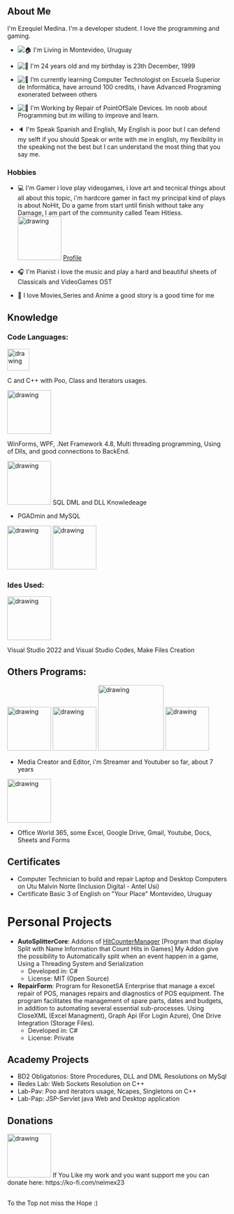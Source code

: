 ## About Me
I'm Ezequiel Medina. I'm a developer student. 
I love the programming and gaming.

- ![🏠](https://fonts.gstatic.com/s/e/notoemoji/15.0/1f3e0/32.png) I'm Living in Montevideo, Uruguay

- ![💁](https://fonts.gstatic.com/s/e/notoemoji/15.0/1f481/32.png) I'm 24 years old and my birthday is 23th December, 1999

- ![🌱](https://fonts.gstatic.com/s/e/notoemoji/15.0/1f331/32.png) I’m currently learning Computer Technologist on Escuela Superior de Informática, have arround 100 credits, i have Advanced Programing exonerated between others  

- ![🔭](https://fonts.gstatic.com/s/e/notoemoji/15.0/1f52d/32.png) I'm Working by Repair of PointOfSale Devices. Im noob about Programming but im willing to improve and learn.

- 🔈 I'm Speak Spanish and English, My English is poor but I can defend my selft if you should Speak or write with me in english, my flexibility in the speaking not the best but I can understand the most thing that you say me.


### Hobbies
- 💻 I'm Gamer i love play videogames, i love art and tecnical things about all about this topic, i'm hardcore gamer in fact my principal kind of plays is about NoHit, Do a game from start until finish without take any Damage, 
I am part of the community called Team Hitless. 
<img src="https://www.teamhitless.com/wp-content/uploads/2020/09/full_logo.png" alt="drawing" width="100"/> [Profile](https://www.teamhitless.com/project/Neimex23/)

- 🎧 I'm Pianist i love the music and play a hard and beautiful sheets of Classicals and VideoGames OST
- 🎦 I love Movies,Series and Anime a good story is a good time for me


## Knowledge
### Code Languages:

<img src="https://upload.wikimedia.org/wikipedia/commons/thumb/1/18/ISO_C++_Logo.svg/800px-ISO_C++_Logo.svg.png" alt="drawing" width="50"/>

C and C++ with Poo, Class and Iterators usages.

<img src="https://desarrolloweb.com/storage/tag_images/actual/BzOL16MEqsKOe0VThjF6FXPBi0uyK16lkTety9Wz.png" alt="drawing" width="100"/>

WinForms, WPF, .Net Framework 4.8, Multi threading programming, Using of Dlls, and good connections to BackEnd.

<img src="https://www.tutorialsteacher.com/Content/images/home/sql.png" alt="drawing" width="100"/>
SQL DML and DLL Knowledeage 
	
 - PGADmin and MySQL
   
<img src="https://www.todopostgresql.com/wp-content/uploads/2018/08/cursoPgAdmin4.png" alt="drawing" width="100"/> <img src="https://banner2.cleanpng.com/20180821/lyg/kisspng-mysql-workbench-database-mysql-cluster-5b7cdc87c3dd20.3638601015349095758023.jpg" alt="drawing" width="100"/>




### Ides Used:
<img src="https://upload.wikimedia.org/wikipedia/commons/thumb/5/59/Visual_Studio_Icon_2019.svg/1200px-Visual_Studio_Icon_2019.svg.png" alt="drawing" width="100"/>

Visual Studio 2022 and Visual Studio Codes, Make Files Creation 

## Others Programs:

<img src="https://upload.wikimedia.org/wikipedia/commons/c/cf/Adobe_Photoshop_Express_logo.svg" alt="drawing" width="100"/> <img src="https://upload.wikimedia.org/wikipedia/commons/thumb/f/f2/Adobe_Premiere_Pro_Logo.svg/1200px-Adobe_Premiere_Pro_Logo.svg.png" alt="drawing" width="100"/>  <img src="https://upload.wikimedia.org/wikipedia/commons/1/19/Audacity_Logo_With_Name.png" alt="drawing" width="150"/> <img src="https://upload.wikimedia.org/wikipedia/commons/thumb/7/78/OBS.svg/1024px-OBS.svg.png" alt="drawing" width="100"/>

- Media Creator and Editor, i'm Streamer and Youtuber so far, about 7 years
  
<img src ="https://www.formation-cad.com/wp-content/uploads/2023/07/Cours-Formation-CAD-Microsoft-365-Office.png" alt="drawing" width="100"/> 

- Office World 365, some Excel, Google Drive, Gmail, Youtube, Docs, Sheets and Forms

## Certificates
- Computer Technician to build and repair Laptop and Desktop Computers on Utu Malvin Norte (Inclusion Digital - Antel Usi)
- Certificate Basic 3 of English on "Your Place" Montevideo, Uruguay

# Personal Projects
* **AutoSplitterCore**: Addons of [HitCounterManager](https://github.com/topeterk/HitCounterManager "HitCounterManager") 
[Program that display Split with Name Information that Count Hits in Games]
My Addon give the possibility to Automatically split when an event happen in a game, Using a Threading System and Serialization
  - Developed in: C#
  - License: MIT (Open Source)
* **RepairForm**: Program for ResonetSA Enterprise that manage a excel repair of POS, manages repairs and diagnostics of POS equipment. The program facilitates the management of spare parts, dates and budgets, in addition to automating several essential sub-processes. Using CloseXML (Excel Managment), Graph Api (For Login Azure), One Drive Integration (Storage Files).
	- Developed in: C#
	- License: Private

## Academy Projects
- BD2 Obligatorios: Store Procedures, DLL and DML Resolutions on MySql
- Redes Lab: Web Sockets Resolution on C++
- Lab-Pav: Poo and iterators usage, Ncapes, Singletons on C++
- Lab-Pap: JSP-Servlet java Web and Desktop application

## Donations
<img src ="https://uploads-ssl.webflow.com/5c14e387dab576fe667689cf/61e11149b3af2ee970bb8ead_Ko-fi_logo.png" alt="drawing" width="100"/> 
If You Like my work and you want support me you can donate here:
https://ko-fi.com/neimex23

##
To the Top not miss the Hope :)
